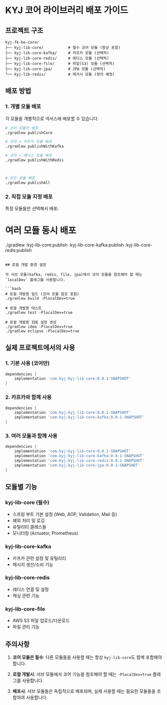 # KYJ 코어 라이브러리 배포 가이드

## 프로젝트 구조

```
kyj-fk-be-core/
├── kyj-lib-core/           # 필수 코어 모듈 (항상 포함)
├── kyj-lib-core-kafka/     # 카프카 모듈 (선택적)
├── kyj-lib-core-redis/     # 레디스 모듈 (선택적)
├── kyj-lib-core-file/      # 파일(S3) 모듈 (선택적)
├── kyj-lib-core-jpa/       # JPA 모듈 (선택적)
└── kyj-lib-redis/          # 레거시 모듈 (정리 예정)
```

## 배포 방법

### 1. 개별 모듈 배포

각 모듈을 개별적으로 넥서스에 배포할 수 있습니다.

```bash
# 코어 모듈만 배포
./gradlew publishCore

# 코어 + 카프카 모듈 배포
./gradlew publishWithKafka

# 코어 + 레디스 모듈 배포
./gradlew publishWithRedis



# 모든 모듈 배포
./gradlew publishAll
```

### 2. 직접 모듈 지정 배포

특정 모듈들만 선택해서 배포:



# 여러 모듈 동시 배포
./gradlew :kyj-lib-core:publish :kyj-lib-core-kafka:publish :kyj-lib-core-redis:publish
```

## 로컬 개발 환경 설정

각 서브 모듈(kafka, redis, file, jpa)에서 코어 모듈을 참조해야 할 때는 `localDev` 플래그를 사용합니다.

```bash
# 로컬 개발용 빌드 (코어 모듈 참조 포함)
./gradlew build -PlocalDev=true

# 로컬 개발용 테스트
./gradlew test -PlocalDev=true

# 로컬 개발용 IDE 설정 생성
./gradlew idea -PlocalDev=true
./gradlew eclipse -PlocalDev=true
```

## 실제 프로젝트에서의 사용

### 1. 기본 사용 (코어만)

```gradle
dependencies {
    implementation 'com.kyj:kyj-lib-core:0.0.1-SNAPSHOT'
}
```

### 2. 카프카와 함께 사용

```gradle
dependencies {
    implementation 'com.kyj:kyj-lib-core:0.0.1-SNAPSHOT'
    implementation 'com.kyj:kyj-lib-core-kafka:0.0.1-SNAPSHOT'
}
```

### 3. 여러 모듈과 함께 사용

```gradle
dependencies {
    implementation 'com.kyj:kyj-lib-core:0.0.1-SNAPSHOT'
    implementation 'com.kyj:kyj-lib-core-kafka:0.0.1-SNAPSHOT'
    implementation 'com.kyj:kyj-lib-core-redis:0.0.1-SNAPSHOT'
    implementation 'com.kyj:kyj-lib-core-jpa:0.0.1-SNAPSHOT'
}
```

## 모듈별 기능

### kyj-lib-core (필수)
- 스프링 부트 기본 설정 (Web, AOP, Validation, Mail 등)
- 예외 처리 및 로깅
- 유틸리티 클래스들
- 모니터링 (Actuator, Prometheus)

### kyj-lib-core-kafka
- 카프카 관련 설정 및 유틸리티
- 메시지 생산/소비 기능

### kyj-lib-core-redis
- 레디스 연결 및 설정
- 캐싱 관련 기능

### kyj-lib-core-file
- AWS S3 파일 업로드/다운로드
- 파일 관리 기능


## 주의사항

1. **코어 모듈은 필수**: 다른 모듈들을 사용할 때는 항상 `kyj-lib-core`도 함께 포함해야 합니다.

2. **로컬 개발시**: 서브 모듈에서 코어 기능을 참조해야 할 때는 `-PlocalDev=true` 플래그를 사용합니다.

3. **배포시**: 서브 모듈들은 독립적으로 배포되며, 실제 사용할 때는 필요한 모듈들을 조합하여 사용합니다.


